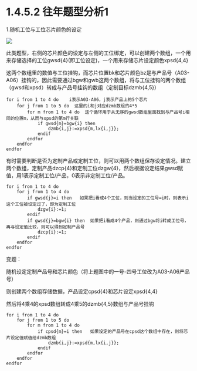 # 1.4.5.2 往年题型分析1

1.随机工位与工位芯片颜色的设定

![](picture\随机工位设定.png)

此类题型，右侧的芯片颜色的设定与左侧的工位绑定，可以创建两个数组，一个用来存储选择的工位gwsd{4}(即工位设定)，一个用来存储芯片设定颜色xpsd{4,4}

这两个数组里的数值与工位挂钩，而芯片位置bk和芯片颜色bz是与产品号（A03-A06）挂钩的，因此需要通过bgw和gwb这两个数组，将与工位挂钩的两个数组（gwsd和xpsd）转成与产品号挂钩的数组（定制目标dzmb{4,5}）

```
for i from 1 to 4 do	i表示A03-A06，j表示产品上的5个芯片
	for j from 1 to 5 do  这里的i和j对应dzmb数组的4*5
		for m from 1 to 4 do  这个循环用于从无序的gwsd数组里面找到与产品号i相同的位置m，从而与xpsd的第m行关联
			if gwsd{m}=bgw{i} then
				dzmb{i,j}:=xpsd{m,lx{i,j}};
			endif
		endfor
	endfor
endfor
```

有时需要判断是否为定制产品或定制工位，则可以用两个数组保存设定情况。建立两个数组，定制产品dzcp{4}和定制工位dzgw{4}，然后根据设定结果gwsd赋值，用1表示定制工位/产品，0表示非定制工位/产品。

```
for i from 1 to 4 do
	for j from 1 to 4 do
		if gwsd{j}=i then	如果把i看成4个工位，则当设定的工位号=i时，则表示i这个工位被设定过了，即为定制工位
			dzgw{i}:=1;
		endif
		if gwsd{j}=bgw{i} then	如果把i看成4个产品，则通过bgw将i转成工位号，再与设定值比较，则可以得到定制产品号
			dzcp{i}:=1;
		endif
	endfor
endfor
```

变题：

随机设定定制产品号和芯片颜色（将上题图中的一号-四号工位改为A03-A06产品号）

则创建两个数组存储数据，产品设定cpsd{4}和芯片设定xpsd{4,4}

然后将4乘4的xpsd数组转成4乘5的dzmb{4,5}数组与产品号挂钩

```
for i from 1 to 4 do
	for j from 1 to 5 do
		for m from 1 to 4 do
			if cpsd{m}=i then	如果设定的产品号在cpsd这个数组中存在，则将芯片设定值赋值给dzmb数组
				dzmb{i,j}:=xpsd{m,lx{i,j}};
			endif
		endfor
	endfor
endfor
```

